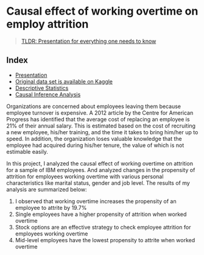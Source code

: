 # Causal effect of working overtime on employ attrition

> [TLDR: Presentation for everything one needs to know](https://github.com/RaghuveerRao/Effect-of-Overtime-on-Attrition/blob/master/Presentation.pdf)

## Index
* [Presentation](https://github.com/RaghuveerRao/Effect-of-Overtime-on-Attrition/blob/master/Presentation.pdf)
* [Original data set is available on Kaggle](https://www.kaggle.com/pavansubhasht/ibm-hr-analytics-attrition-dataset )
* [Descriptive Statistics](https://github.com/RaghuveerRao/Effect-of-Overtime-on-Attrition/blob/master/Descriptive_Statistics.md)
* [Causal Inference Analysis](https://github.com/RaghuveerRao/Effect-of-Overtime-on-Attrition/blob/master/Causal_Inference.md)

Organizations are concerned about employees leaving them because employee turnover is expensive. A 2012 article by the Centre for American Progress has identified that the average cost of replacing an employee is 21% of their annual salary. This is estimated based on the cost of recruiting a new employee, his/her training, and the time it takes to bring him/her up to speed. In addition, the organization loses valuable knowledge that the employee had acquired during his/her tenure, the value of which is not estimable easily.

In this project, I analyzed the causal effect of working overtime on attrition for a sample of IBM employees. And analyzed changes in the propensity of attrition for employees working overtime with various personal characteristics like marital status, gender and job level. The results of my analysis are summarized below:

1. I observed that working overtime increases the propensity of an employee to attrite by 19.7%
2. Single employees have a higher propensity of attrition when worked overtime
3. Stock options are an effective strategy to check employee attrition for employees working
overtime
4. Mid-level employees have the lowest propensity to attrite when worked overtime

